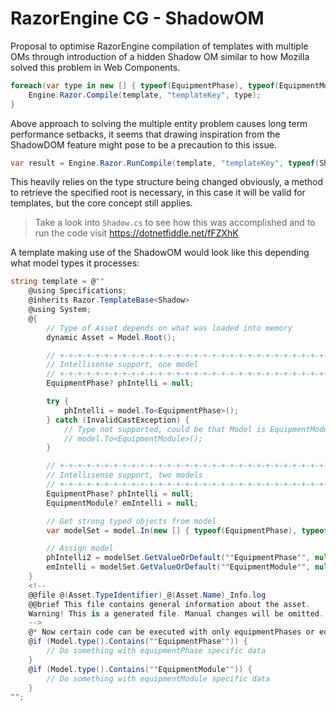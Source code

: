 # RazorEngine CG - ShadowOM
Proposal to optimise RazorEngine compilation of templates with multiple OMs
through introduction of a hidden Shadow OM similar to how Mozilla solved this problem in Web Components.
```csharp
foreach(var type in new [] { typeof(EquipmentPhase), typeof(EquipmentModule) }) {
    Engine.Razor.Compile(template, "templateKey", type);
}
```
Above approach to solving the multiple entity problem causes long term performance setbacks,
it seems that drawing inspiration from the ShadowDOM feature might pose to be a precaution to this issue.
```csharp
var result = Engine.Razor.RunCompile(template, "templateKey", typeof(Shadow), equipmentPhaseOM);
```
This heavily relies on the type structure being changed obviously, a method to retrieve the specified root is necessary,
in this case it will be valid for templates, but the core concept still applies. 

>Take a look into <code>Shadow.cs</code> to see how this was accomplished and to run the code visit https://dotnetfiddle.net/fFZXhK

A template making use of the ShadowOM
would look like this depending what model types it processes:
```csharp
string template = @""
    @using Specifications;
    @inherits Razor.TemplateBase<Shadow>
    @using System;
    @{
        // Type of Asset depends on what was loaded into memory
        dynamic Asset = Model.Root();

        // +-+-+-+-+-+-+-+-+-+-+-+-+-+-+-+-+-+-+-+-+-+-+-+-+-+-+-+-+-+-+-+-+-+-+-+-+-+-+-+-+-+-+-+-+-+-+-+-+-+
        // Intellisense support, one model
        // +-+-+-+-+-+-+-+-+-+-+-+-+-+-+-+-+-+-+-+-+-+-+-+-+-+-+-+-+-+-+-+-+-+-+-+-+-+-+-+-+-+-+-+-+-+-+-+-+-+
        EquipmentPhase? phIntelli = null;

        try {
            phIntelli = model.To<EquipmentPhase>();
        } catch (InvalidCastException) {
            // Type not supported, could be that Model is EquipmentModule
            // model.To<EquipmentModule>();
        }

        // +-+-+-+-+-+-+-+-+-+-+-+-+-+-+-+-+-+-+-+-+-+-+-+-+-+-+-+-+-+-+-+-+-+-+-+-+-+-+-+-+-+-+-+-+-+-+-+-+-+
        // Intellisense support, two models
        // +-+-+-+-+-+-+-+-+-+-+-+-+-+-+-+-+-+-+-+-+-+-+-+-+-+-+-+-+-+-+-+-+-+-+-+-+-+-+-+-+-+-+-+-+-+-+-+-+-+
        EquipmentPhase? phIntelli = null;
        EquipmentModule? emIntelli = null;

        // Get strong typed objects from model
        var modelSet = model.In(new [] { typeof(EquipmentPhase), typeof(EquipmentModule) });

        // Assign model
        phIntelli2 = modelSet.GetValueOrDefault(""EquipmentPhase"", null);
        emIntelli = modelSet.GetValueOrDefault(""EquipmentModule"", null);
    }
    <!--
    @@file @(Asset.TypeIdentifier)_@(Asset.Name)_Info.log
    @@brief This file contains general information about the asset.
    Warning! This is a generated file. Manual changes will be omitted.
    -->
    @* Now certain code can be executed with only equipmentPhases or equipmentModules *@
    @if (Model.type().Contains(""EquipmentPhase"")) {
        // Do something with equipmentPhase specific data
    }
    @if (Model.type().Contains(""EquipmentModule"")) {
        // Do something with equipmentModule specific data
    }
"";
```
